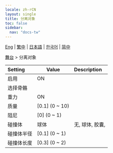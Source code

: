 ```yaml
---
locale: zh-rCN
layout: single
title: 分离对象
toc: false
sidebar:
  nav: "docs-tw"
---
```

[Eng](/dancexr/menu/2025.4/stage/detach_object) | [繁中](/tw/dancexr/menu/2025.4/stage/detach_object) | [日本語](/jp/dancexr/menu/2025.4/stage/detach_object) | [한국어](/kr/dancexr/menu/2025.4/stage/detach_object) | [简中](/zh/dancexr/menu/2025.4/stage/detach_object)

[舞台](../menu#舞台) > 分离对象



| Setting | Value | Description |
| :--- | --- | :--- |
| 启用 | ON | 
| 选择骨骼 || 
| 重力 | ON | 
| 质量 | [0.1] (0 ~ 10) | 
| 阻尼 | [0] (0 ~ 1) | 
| 碰撞体 | 球体 | 无, 球体, 胶囊, 
| 碰撞体半径 | [0.1] (0 ~ 1) | 
| 碰撞体长度 | [0.3] (0 ~ 2) | 
